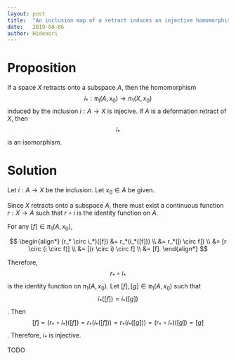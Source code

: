```yaml
---
layout: post
title:  "An inclusion map of a retract induces an injective homomorphism."
date:   2019-08-06
author: Hidenori
---
```


# Proposition
If a space $X$ retracts onto a subspace $A$, then the homomorphism $$i_*: \pi_1(A, x_0) \rightarrow \pi_1(X, x_0)$$ induced by the inclusion $i: A \rightarrow X$ is injecive.
If $A$ is a deformation retract of $X$, then $$i_*$$ is an isomorphism.

# Solution
Let $i: A \rightarrow X$ be the inclusion.
Let $x_0 \in A$ be given.

Since $X$ retracts onto a subspace $A$, there must exist a continuous function $r: X \rightarrow A$ such that $r \circ i$ is the identity function on $A$.

For any $[f] \in \pi_1(A, x_0)$,

$$
\begin{align*}
  (r_* \circ i_*)([f])
    &= r_*(i_*([f])) \\
    &= r_*([i \circ f]) \\
    &= [r \circ (i \circ f)] \\
    &= [(r \circ i) \circ f] \\
    &= [f].
\end{align*}
$$

Therefore, $$r_* \circ i_*$$ is the identity function on $\pi_1(A, x_0)$.
Let $[f], [g] \in \pi_1(A, x_0)$ such that $$i_*([f]) = i_*([g])$$.
Then $$[f] = (r_* \circ i_*)([f]) = r_*(i_*([f])) = r_*(i_*([g])) = (r_* \circ i_*)([g]) = [g]$$.
Therefore, $i_*$ is injective.

TODO
